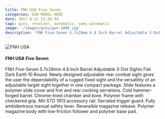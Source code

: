 ```yaml
---
title: FNH USA Five Seven
categories: GUN MODEL HERE
date: 2017-8-11 13:26:34
tags: guns, revolver, automatic, semi-automatic
image: '/images/guns/gun-1006.jpg'
description: 'FNH Five-Seven 5.7x28mm 4.8 Inch Barrel Adjustable 3-Dot Sights Flat Dark Earth 10 Round. Newly designed adjustable rear combat sight gives the user the dependability of a rugged fixed sight and the versatility of an adjustable target sight together in one compact package.'
---
```


<div>
<img src="/images/guns/gun-1006.jpg" alt="FNH USA" />
</div>

#### FNH USA Five Seven
 FNH Five-Seven 5.7x28mm 4.8 Inch Barrel Adjustable 3-Dot Sights Flat Dark Earth 10 Round. Newly designed adjustable rear combat sight gives the user the dependability of a rugged fixed sight and the versatility of an adjustable target sight together in one compact package. Slide features a polymer slide cover and frot and rear cocking serrations. Cold hammer-forged barrel. Chrome-lined chamber and bore. Polymer frame with checkered grip. Mil-STD 1913 accessory rail. Serrated trigger guard. Fully ambidextrous manual safety lever. Reveraible magazine release. Polymer magazine body with low-friction follower and polymer base pad.

